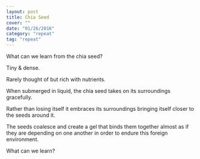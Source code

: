 ```yaml
---
layout: post
title: Chia Seed
cover: ""
date: "01/26/2016"
category: "repeat"
tag: "repeat"
---
```


What can we learn from the chia seed?


Tiny & dense.

Rarely thought of but rich with nutrients.

When submerged in liquid, the chia seed takes on its surroundings gracefully.

Rather than losing itself it embraces its surroundings bringing itself closer to the seeds around it.

The seeds coalesce and create a gel that binds them together almost as if they are depending on one another in order to endure this foreign environment.


What can we learn?
